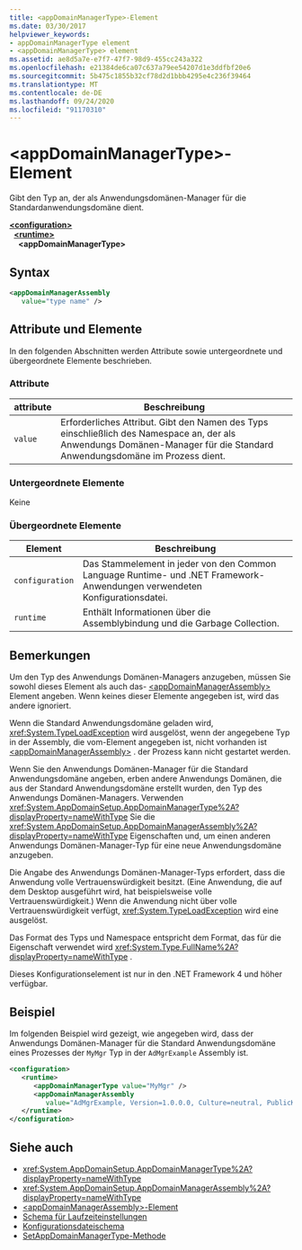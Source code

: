 ```yaml
---
title: <appDomainManagerType>-Element
ms.date: 03/30/2017
helpviewer_keywords:
- appDomainManagerType element
- <appDomainManagerType> element
ms.assetid: ae8d5a7e-e7f7-47f7-98d9-455cc243a322
ms.openlocfilehash: e21384de6ca07c637a79ee54207d1e3ddfbf20e6
ms.sourcegitcommit: 5b475c1855b32cf78d2d1bbb4295e4c236f39464
ms.translationtype: MT
ms.contentlocale: de-DE
ms.lasthandoff: 09/24/2020
ms.locfileid: "91170310"
---
```

# <a name="appdomainmanagertype-element"></a>\<appDomainManagerType>-Element

Gibt den Typ an, der als Anwendungsdomänen-Manager für die Standardanwendungsdomäne dient.  
  
[**\<configuration>**](../configuration-element.md)\
&nbsp;&nbsp;[**\<runtime>**](runtime-element.md)\
&nbsp;&nbsp;&nbsp;&nbsp;**\<appDomainManagerType>**  
  
## <a name="syntax"></a>Syntax  
  
```xml  
<appDomainManagerAssembly
   value="type name" />  
```  
  
## <a name="attributes-and-elements"></a>Attribute und Elemente  

 In den folgenden Abschnitten werden Attribute sowie untergeordnete und übergeordnete Elemente beschrieben.  
  
### <a name="attributes"></a>Attribute  
  
|attribute|Beschreibung|  
|---------------|-----------------|  
|`value`|Erforderliches Attribut. Gibt den Namen des Typs einschließlich des Namespace an, der als Anwendungs Domänen-Manager für die Standard Anwendungsdomäne im Prozess dient.|  
  
### <a name="child-elements"></a>Untergeordnete Elemente  

 Keine  
  
### <a name="parent-elements"></a>Übergeordnete Elemente  
  
|Element|Beschreibung|  
|-------------|-----------------|  
|`configuration`|Das Stammelement in jeder von den Common Language Runtime- und .NET Framework-Anwendungen verwendeten Konfigurationsdatei.|  
|`runtime`|Enthält Informationen über die Assemblybindung und die Garbage Collection.|  
  
## <a name="remarks"></a>Bemerkungen  

 Um den Typ des Anwendungs Domänen-Managers anzugeben, müssen Sie sowohl dieses Element als auch das- [\<appDomainManagerAssembly>](appdomainmanagerassembly-element.md) Element angeben. Wenn keines dieser Elemente angegeben ist, wird das andere ignoriert.  
  
 Wenn die Standard Anwendungsdomäne geladen wird, <xref:System.TypeLoadException> wird ausgelöst, wenn der angegebene Typ in der Assembly, die vom-Element angegeben ist, nicht vorhanden ist [\<appDomainManagerAssembly>](appdomainmanagerassembly-element.md) . der Prozess kann nicht gestartet werden.  
  
 Wenn Sie den Anwendungs Domänen-Manager für die Standard Anwendungsdomäne angeben, erben andere Anwendungs Domänen, die aus der Standard Anwendungsdomäne erstellt wurden, den Typ des Anwendungs Domänen-Managers. Verwenden <xref:System.AppDomainSetup.AppDomainManagerType%2A?displayProperty=nameWithType> Sie die <xref:System.AppDomainSetup.AppDomainManagerAssembly%2A?displayProperty=nameWithType> Eigenschaften und, um einen anderen Anwendungs Domänen-Manager-Typ für eine neue Anwendungsdomäne anzugeben.  
  
 Die Angabe des Anwendungs Domänen-Manager-Typs erfordert, dass die Anwendung volle Vertrauenswürdigkeit besitzt. (Eine Anwendung, die auf dem Desktop ausgeführt wird, hat beispielsweise volle Vertrauenswürdigkeit.) Wenn die Anwendung nicht über volle Vertrauenswürdigkeit verfügt, <xref:System.TypeLoadException> wird eine ausgelöst.  
  
 Das Format des Typs und Namespace entspricht dem Format, das für die Eigenschaft verwendet wird <xref:System.Type.FullName%2A?displayProperty=nameWithType> .  
  
 Dieses Konfigurationselement ist nur in den .NET Framework 4 und höher verfügbar.  
  
## <a name="example"></a>Beispiel  

 Im folgenden Beispiel wird gezeigt, wie angegeben wird, dass der Anwendungs Domänen-Manager für die Standard Anwendungsdomäne eines Prozesses der `MyMgr` Typ in der `AdMgrExample` Assembly ist.  
  
```xml  
<configuration>  
   <runtime>  
      <appDomainManagerType value="MyMgr" />  
      <appDomainManagerAssembly
         value="AdMgrExample, Version=1.0.0.0, Culture=neutral, PublicKeyToken=6856bccf150f00b3" />  
   </runtime>  
</configuration>  
```  
  
## <a name="see-also"></a>Siehe auch

- <xref:System.AppDomainSetup.AppDomainManagerType%2A?displayProperty=nameWithType>
- <xref:System.AppDomainSetup.AppDomainManagerAssembly%2A?displayProperty=nameWithType>
- [\<appDomainManagerAssembly>-Element](appdomainmanagerassembly-element.md)
- [Schema für Laufzeiteinstellungen](index.md)
- [Konfigurationsdateischema](../index.md)
- [SetAppDomainManagerType-Methode](../../../unmanaged-api/hosting/iclrcontrol-setappdomainmanagertype-method.md)
